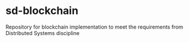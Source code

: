 # sd-blockchain
Repository for blockchain implementation to meet the requirements from Distributed Systems discipline
